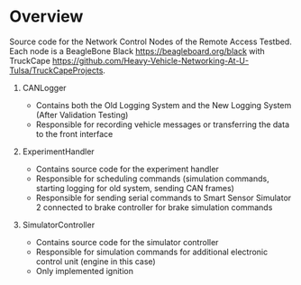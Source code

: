 # Overview

Source code for the Network Control Nodes of the Remote Access Testbed. Each node is a BeagleBone Black https://beagleboard.org/black with TruckCape https://github.com/Heavy-Vehicle-Networking-At-U-Tulsa/TruckCapeProjects.

1) CANLogger
	- Contains both the Old Logging System and the New Logging System (After Validation Testing)
	- Responsible for recording vehicle messages or transferring the data to the front interface

2) ExperimentHandler
	- Contains source code for the experiment handler
	- Responsible for scheduling commands (simulation commands, starting logging for old system, sending CAN frames)
	- Responsible for sending serial commands to Smart Sensor Simulator 2 connected to brake controller for brake simulation commands

3) SimulatorController
	- Contains source code for the simulator controller
	- Responsible for simulation commands for additional electronic control unit (engine in this case)
	- Only implemented ignition